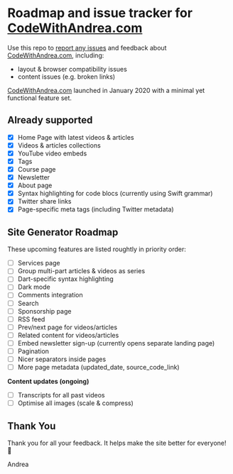# Roadmap and issue tracker for [CodeWithAndrea.com](https://www.codewithandrea.com/)

Use this repo to [report any issues](https://github.com/bizz84/code-with-andrea-issue-tracker/issues) and feedback about [CodeWithAndrea.com](https://www.codewithandrea.com/), including:

- layout & browser compatibility issues
- content issues (e.g. broken links)

[CodeWithAndrea.com](https://www.codewithandrea.com/) launched in January 2020 with a minimal yet functional feature set. 

## Already supported

- [x] Home Page with latest videos & articles
- [x] Videos & articles collections
- [x] YouTube video embeds
- [x] Tags
- [x] Course page
- [x] Newsletter
- [x] About page
- [x] Syntax highlighting for code blocs (currently using Swift grammar)
- [x] Twitter share links
- [x] Page-specific meta tags (including Twitter metadata)

## Site Generator Roadmap

These upcoming features are listed roughtly in priority order:

- [ ] Services page
- [ ] Group multi-part articles & videos as series
- [ ] Dart-specific syntax highlighting
- [ ] Dark mode
- [ ] Comments integration
- [ ] Search
- [ ] Sponsorship page
- [ ] RSS feed
- [ ] Prev/next page for videos/articles
- [ ] Related content for videos/articles
- [ ] Embed newsletter sign-up (currently opens separate landing page)
- [ ] Pagination
- [ ] Nicer separators inside pages
- [ ] More page metadata (updated_date, source_code_link)

**Content updates (ongoing)**

- [ ] Transcripts for all past videos
- [ ] Optimise all images (scale & compress)

## Thank You

Thank you for all your feedback. It helps make the site better for everyone! 🙏

Andrea
